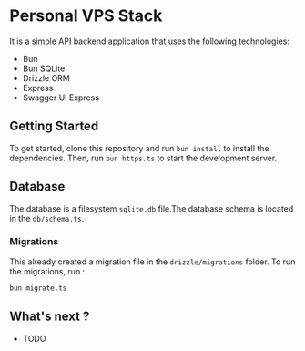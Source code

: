 # Personal VPS Stack

It is a simple API backend application that uses the following technologies:

- Bun
- Bun SQLite
- Drizzle ORM
- Express
- Swagger UI Express

## Getting Started

To get started, clone this repository and run `bun install` to install the dependencies. Then, run `bun https.ts` to start the development server.

## Database

The database is a filesystem `sqlite.db` file.The database schema is located in the `db/schema.ts`.

### Migrations

This already created a migration file in the `drizzle/migrations` folder.
To run the migrations, run :

```bash
bun migrate.ts
```

## What's next ?

- TODO

